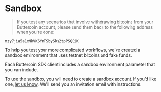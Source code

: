 # Sandbox

> If you test any scenarios that involve withdrawing bitcoins from your Buttercoin account, please send them back to the following address when you're done:

```
mzy7jia5a1xNkVKSYnTSbySks2tpPSQCiK
```

To help you test your more complicated workflows, we've created a sandbox environment that uses testnet bitcoins and fake funds.

Each Buttercoin SDK client includes a sandbox environment parameter that you can include.

To use the sandbox, you will need to create a sandbox account.  If you'd like one, [let us know](mailto:api@buttercoin.com?subject=Add%20A%20Sandbox%20Account).  We'll send you an invitation email with instructions.


